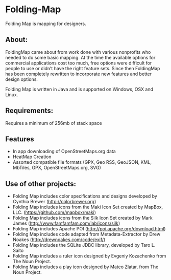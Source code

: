 Folding-Map
===========

Folding Map is mapping for designers.

## About:
	
FoldingMap came about from work done with various nonprofits who needed to do some basic mapping.  At the time the available options for commercial applications cost too much, free options were difficult for people to use or didn’t have the right feature sets.  Since then FoldingMap has been completely rewritten to incorporate new features and better design options. 

Folding Map is written in Java and is supported on Windows, OSX and Linux.  

## Requirements:

Requires a minimum of 256mb of stack space

## Features
 * In app downloading of OpenStreetMaps.org data
 * HeatMap Creation
 * Assorted compatible file formats (GPX, Geo RSS, GeoJSON, KML, MbTiles, GPX, OpenStreetMaps.org, SVG)

## Use of other projects:

 * Folding Map includes color specifications and designs developed by Cynthia Brewer (http://colorbrewer.org)
 * Folding Map includes icons from the Maki Icon Set created by MapBox, LLC. (https://github.com/mapbox/maki)
 * Folding Map includes icons from the Silk Icon Set created by Mark James (http://www.famfamfam.com/lab/icons/silk)
 * Folding Map includes Apache POI (http://poi.apache.org/download.html)
 * Folding Map includes code adapted from Metadata-Extractor by Drew Noakes (http://drewnoakes.com/code/exif/)
 * Folding Map includes the SQLite JDBC library, developed by Taro L. Saito 
 * Folding Map includes a ruler icon designed by Evgeniy Kozachenko from The Noun Project.
 * Folding Map includes a play icon designed by Mateo Zlatar, from The Noun Project.
